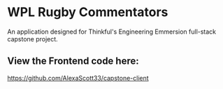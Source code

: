 # WPL Rugby Commentators

An application designed for Thinkful's Engineering Emmersion full-stack capstone project.

## View the Frontend code here:
https://github.com/AlexaScott33/capstone-client